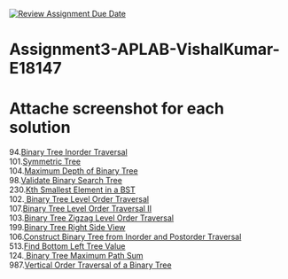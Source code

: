 [![Review Assignment Due Date](https://classroom.github.com/assets/deadline-readme-button-22041afd0340ce965d47ae6ef1cefeee28c7c493a6346c4f15d667ab976d596c.svg)](https://classroom.github.com/a/rC_-sdXf)
# Assignment3-APLAB-VishalKumar-E18147 
# Attache screenshot for each solution
94.[Binary Tree Inorder Traversal](https://leetcode.com/problems/binary-tree-inorder-traversal/)<br>
101.[Symmetric Tree](http://leetcode.com/problems/symmetric-tree/description/)<br>
104.[Maximum Depth of Binary Tree](https://leetcode.com/problems/maximum-depth-of-binary-tree/description/)<br>
98.[Validate Binary Search Tree](https://leetcode.com/problems/validate-binary-search-tree/description/)<br>
230.[Kth Smallest Element in a BST](https://leetcode.com/problems/kth-smallest-element-in-a-bst/description/)<br>
102.[ Binary Tree Level Order Traversal](https://leetcode.com/problems/binary-tree-level-order-traversal/description/)<br>
107.[Binary Tree Level Order Traversal II](https://leetcode.com/problems/binary-tree-level-order-traversal-ii/description/)<br>
103.[Binary Tree Zigzag Level Order Traversal](https://leetcode.com/problems/binary-tree-zigzag-level-order-traversal/description/)<br>
199.[Binary Tree Right Side View](https://leetcode.com/problems/binary-tree-right-side-view/description/)<br>
106.[Construct Binary Tree from Inorder and Postorder Traversal](https://leetcode.com/problems/construct-binary-tree-from-inorder-and-postorder-traversal/description/)<br>
513.[Find Bottom Left Tree Value](https://leetcode.com/problems/find-bottom-left-tree-value/description/)<br>
124.[ Binary Tree Maximum Path Sum](https://leetcode.com/problems/binary-tree-maximum-path-sum/description/)<br>
987.[Vertical Order Traversal of a Binary Tree](https://leetcode.com/problems/vertical-order-traversal-of-a-binary-tree/description/)<br>

